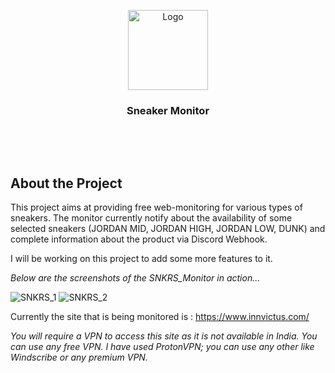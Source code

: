 <p align="center">
  <a  href="https://github.com/vineetbiyani09/Ignis_tech/tree/master/SNKRS_Monitor">
    <img src="https://i.pinimg.com/originals/29/c2/e8/29c2e883fb280a99a669fddc80df9088.jpg" alt="Logo" width="auto" height="128">
  </a>
  
  <h3 align="center">Sneaker Monitor</h3>
    <br />
</p>
<br />

## About the Project
This project aims at providing free web-monitoring for various types of sneakers.
The monitor currently notify about the availability of some selected sneakers (JORDAN MID, JORDAN HIGH, JORDAN LOW, DUNK) and complete information about the product via Discord Webhook.

I will be working on this project to add some more features to it. 

*Below are the screenshots of the SNKRS_Monitor in action...*

![SNKRS_1](https://user-images.githubusercontent.com/67839378/116859207-3a797700-ac1d-11eb-8de1-ac00773ab0fe.png)
![SNKRS_2](https://user-images.githubusercontent.com/67839378/116859223-436a4880-ac1d-11eb-8da1-4a6ed3384fe0.png)

Currently the site that is being monitored is : https://www.innvictus.com/

*You will require a VPN to access this site as it is not available in India. You can use any free VPN.
I have used ProtonVPN; you can use any other like Windscribe or any premium VPN.*
